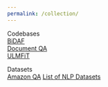 ```yaml
---
permalink: /collection/
---
```

Codebases  
[BiDAF](https://github.com/allenai/bi-att-flow)  
[Document QA](https://github.com/allenai/document-qa)  
[ULMFiT](https://github.com/fastai/fastai)  
  
Datasets  
[Amazon QA](http://jmcauley.ucsd.edu/data/amazon/qa/)
[List of NLP Datasets](https://machinelearningmastery.com/datasets-natural-language-processing/)  
